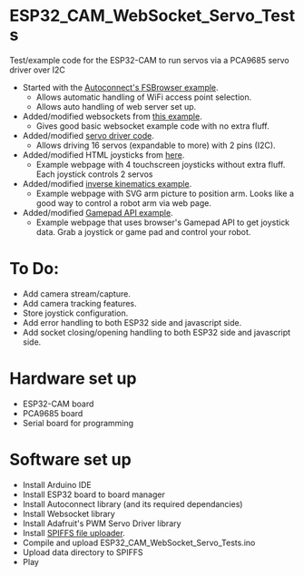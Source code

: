 # ESP32_CAM_WebSocket_Servo_Tests
Test/example code for the ESP32-CAM to run servos via a PCA9685 servo driver over I2C

- Started with the [Autoconnect's FSBrowser example](https://github.com/Hieromon/AutoConnect/tree/master/examples/FSBrowser).
  - Allows automatic handling of WiFi access point selection.
  - Allows auto handling of web server set up.
- Added/modified websockets from [this example](https://github.com/acrobotic/Ai_Tips_ESP8266/tree/master/webserver_websockets).
  - Gives good basic websocket example code with no extra fluff.
- Added/modified [servo driver code](https://github.com/adafruit/Adafruit-PWM-Servo-Driver-Library/blob/master/examples/servo/servo.ino).
  - Allows driving 16 servos (expandable to more) with 2 pins (I2C).
- Added/modified HTML joysticks from [here](https://github.com/stemkoski/HTML-Joysticks).
  - Example webpage with 4 touchscreen joysticks without extra fluff.  Each joystick controls 2 servos
- Added/modified [inverse kinematics example](https://www.instructables.com/id/Arduino-Control-Robot-Arm-Via-Web/).
  - Example webpage with SVG arm picture to position arm.  Looks like a good way to control a robot arm via web page.
- Added/modified [Gamepad API example](https://github.com/luser/gamepadtest).
  - Example webpage that uses browser's Gamepad API to get joystick data.  Grab a joystick or game pad and control your robot.

# To Do:
- Add camera stream/capture.
- Add camera tracking features.
- Store joystick configuration.
- Add error handling to both ESP32 side and javascript side.
- Add socket closing/opening handling to both ESP32 side and javascript side.

# Hardware set up
- ESP32-CAM board
- PCA9685 board
- Serial board for programming

# Software set up
- Install Arduino IDE
- Install ESP32 board to board manager
- Install Autoconnect library (and its required dependancies)
- Install Websocket library
- Install Adafruit's PWM Servo Driver library
- Install [SPIFFS file uploader](https://github.com/me-no-dev/arduino-esp32fs-plugin).
- Compile and upload ESP32_CAM_WebSocket_Servo_Tests.ino
- Upload data directory to SPIFFS
- Play
